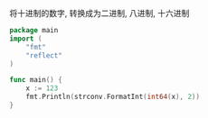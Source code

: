 
将十进制的数字, 转换成为二进制, 八进制, 十六进制

```go
package main
import (
    "fmt"
    "reflect"
)

func main() {
    x := 123
    fmt.Println(strconv.FormatInt(int64(x), 2))
}
```

